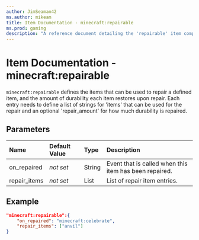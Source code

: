 ```yaml
---
author: JimSeaman42
ms.author: mikeam
title: Item Documentation - minecraft:repairable
ms.prod: gaming
description: "A reference document detailing the 'repairable' item component"
---
```


# Item Documentation - minecraft:repairable

`minecraft:repairable` defines the items that can be used to repair a defined item, and the amount of durability each item restores upon repair. Each entry needs to define a list of strings for 'items' that can be used for the repair and an optional 'repair_amount' for how much durability is repaired.

## Parameters

|Name |Default Value  |Type  |Description  |
|:----------|:----------|:----------|:----------|
|on_repaired|*not set* |String|Event that is called when this item has been repaired.|
|repair_items|*not set* |List|List of repair item entries. |

## Example

```json
"minecraft:repairable":{
    "on_repaired": "minecraft:celebrate",
    "repair_items": ["anvil"]
}
```
